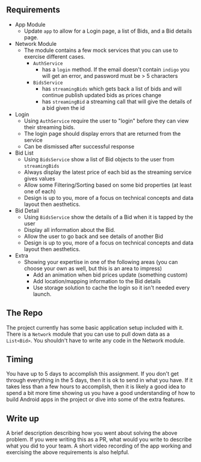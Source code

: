 
## Requirements
 - App Module
    - Update `app` to allow for a Login page, a list of Bids, and a Bid details page.
 - Network Module
    - The module contains a few mock services that you can use to exercise different cases.
        - `AuthService`
            - has a `login` method.  If the email doesn't contain `indigo` you will get an error, and password must be > 5 characters
        - `BidsService`
            - has `streamingBids` which gets back a list of bids and will continue publish updated bids as prices change
            - has `streamingBid` a streaming call that will give the details of a bid given the id
 - Login
    - Using `AuthService` require the user to "login" before they can view their streaming bids.
    - The login page should display errors that are returned from the service
    - Can be dismissed after successful response
 - Bid List
    - Using `BidsService` show a list of Bid objects to the user from `streamingBids`
    - Always display the latest price of each bid as the streaming service gives values
    - Allow some Filtering/Sorting based on some bid properties (at least one of each)
    - Design is up to you, more of a focus on technical concepts and data layout then aesthetics.
 - Bid Detail
    - Using `BidsService` show the details of a Bid when it is tapped by the user
    - Display all information about the Bid.
    - Allow the user to go back and see details of another Bid
    - Design is up to you, more of a focus on technical concepts and data layout then aesthetics.
 - Extra
    - Showing your expertise in one of the following areas (you can choose your own as well, but this is an area to impress)
        - Add an animation when bid prices update (something custom)
        - Add location/mapping information to the Bid details
        - Use storage solution to cache the login so it isn't needed every launch.

## The Repo
 The project currently has some basic application setup included with it.  There is a `Network` module that you can use to pull down data as a `List<Bid>`.  You shouldn't have to write any code in the Network module.

## Timing
You have up to 5 days to accomplish this assignment.  If you don't get through everything in the 5 days, then it is ok to send in what you have.  If it takes less than a few hours to accomplish, then it is likely a good idea to spend a bit more time showing us you have a good understanding of how to build Android apps in the project or dive into some of the extra features.

 ## Write up
 A brief description describing how you went about solving the above problem.  If you were writing this as a PR, what would you write to describe what you did to your team.  A short video recording of the app working and exercising the above requirements is also helpful.
